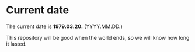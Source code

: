 # Current date

The current date is **1979.03.20.** (YYYY.MM.DD.)

This repository will be good when the world ends, so we will know how long it lasted.